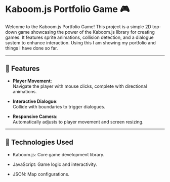 # Kaboom.js Portfolio Game 🎮  

Welcome to the Kaboom.js Portfolio Game! This project is a simple 2D top-down game showcasing the power of the Kaboom.js library for creating games. It features sprite animations, collision detection, and a dialogue system to enhance interaction.
Using this I am showing my portfolio and things I have done so far.

---

## 🚀 Features  

- **Player Movement**:  
  Navigate the player with mouse clicks, complete with directional animations.  

- **Interactive Dialogue**:  
  Collide with boundaries to trigger dialogues.  

- **Responsive Camera**:  
  Automatically adjusts to player movement and screen resizing.  

---

## 🧩 Technologies Used
- Kaboom.js: Core game development library.
  
- JavaScript: Game logic and interactivity.
  
- JSON: Map configurations.
